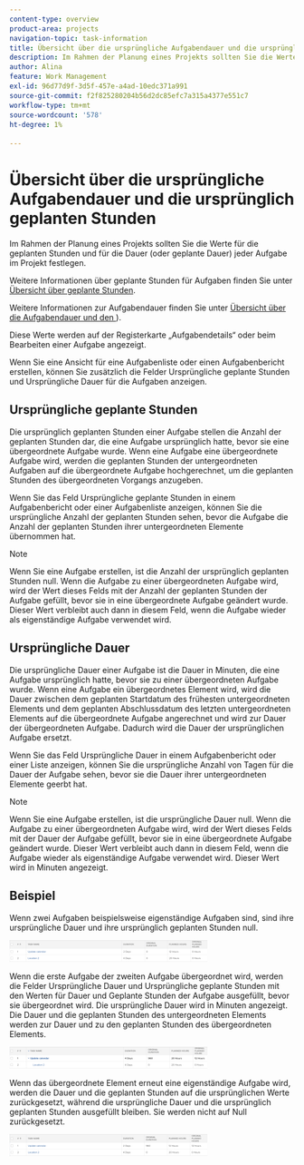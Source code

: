 ```yaml
---
content-type: overview
product-area: projects
navigation-topic: task-information
title: Übersicht über die ursprüngliche Aufgabendauer und die ursprünglich geplanten Stunden
description: Im Rahmen der Planung eines Projekts sollten Sie die Werte für die geplanten Stunden und für die Dauer (oder geplante Dauer) jeder Aufgabe im Projekt festlegen.
author: Alina
feature: Work Management
exl-id: 96d77d9f-3d5f-457e-a4ad-10edc371a991
source-git-commit: f2f825280204b56d2dc85efc7a315a4377e551c7
workflow-type: tm+mt
source-wordcount: '578'
ht-degree: 1%

---
```


# Übersicht über die ursprüngliche Aufgabendauer und die ursprünglich geplanten Stunden

Im Rahmen der Planung eines Projekts sollten Sie die Werte für die geplanten Stunden und für die Dauer (oder geplante Dauer) jeder Aufgabe im Projekt festlegen.

Weitere Informationen über geplante Stunden für Aufgaben finden Sie unter [Übersicht über geplante Stunden](../../../manage-work/tasks/task-information/planned-hours.md).

Weitere Informationen zur Aufgabendauer finden Sie unter [Übersicht über die Aufgabendauer und den &#x200B;](../../../manage-work/tasks/taskdurtn/task-duration-and-duration-type.md)).

Diese Werte werden auf der Registerkarte „Aufgabendetails“ oder beim Bearbeiten einer Aufgabe angezeigt.

Wenn Sie eine Ansicht für eine Aufgabenliste oder einen Aufgabenbericht erstellen, können Sie zusätzlich die Felder Ursprüngliche geplante Stunden und Ursprüngliche Dauer für die Aufgaben anzeigen.

## Ursprüngliche geplante Stunden

Die ursprünglich geplanten Stunden einer Aufgabe stellen die Anzahl der geplanten Stunden dar, die eine Aufgabe ursprünglich hatte, bevor sie eine übergeordnete Aufgabe wurde. Wenn eine Aufgabe eine übergeordnete Aufgabe wird, werden die geplanten Stunden der untergeordneten Aufgaben auf die übergeordnete Aufgabe hochgerechnet, um die geplanten Stunden des übergeordneten Vorgangs anzugeben.

Wenn Sie das Feld Ursprüngliche geplante Stunden in einem Aufgabenbericht oder einer Aufgabenliste anzeigen, können Sie die ursprüngliche Anzahl der geplanten Stunden sehen, bevor die Aufgabe die Anzahl der geplanten Stunden ihrer untergeordneten Elemente übernommen hat.

>[!NOTE]
>
>Wenn Sie eine Aufgabe erstellen, ist die Anzahl der ursprünglich geplanten Stunden null. Wenn die Aufgabe zu einer übergeordneten Aufgabe wird, wird der Wert dieses Felds mit der Anzahl der geplanten Stunden der Aufgabe gefüllt, bevor sie in eine übergeordnete Aufgabe geändert wurde. Dieser Wert verbleibt auch dann in diesem Feld, wenn die Aufgabe wieder als eigenständige Aufgabe verwendet wird.

## Ursprüngliche Dauer

Die ursprüngliche Dauer einer Aufgabe ist die Dauer in Minuten, die eine Aufgabe ursprünglich hatte, bevor sie zu einer übergeordneten Aufgabe wurde. Wenn eine Aufgabe ein übergeordnetes Element wird, wird die Dauer zwischen dem geplanten Startdatum des frühesten untergeordneten Elements und dem geplanten Abschlussdatum des letzten untergeordneten Elements auf die übergeordnete Aufgabe angerechnet und wird zur Dauer der übergeordneten Aufgabe. Dadurch wird die Dauer der ursprünglichen Aufgabe ersetzt.

Wenn Sie das Feld Ursprüngliche Dauer in einem Aufgabenbericht oder einer Liste anzeigen, können Sie die ursprüngliche Anzahl von Tagen für die Dauer der Aufgabe sehen, bevor sie die Dauer ihrer untergeordneten Elemente geerbt hat.

>[!NOTE]
>
>Wenn Sie eine Aufgabe erstellen, ist die ursprüngliche Dauer null. Wenn die Aufgabe zu einer übergeordneten Aufgabe wird, wird der Wert dieses Felds mit der Dauer der Aufgabe gefüllt, bevor sie in eine übergeordnete Aufgabe geändert wurde. Dieser Wert verbleibt auch dann in diesem Feld, wenn die Aufgabe wieder als eigenständige Aufgabe verwendet wird. Dieser Wert wird in Minuten angezeigt.

## Beispiel

Wenn zwei Aufgaben beispielsweise eigenständige Aufgaben sind, sind ihre ursprüngliche Dauer und ihre ursprünglich geplanten Stunden null.

![original_scheduled_hours_and_duration_without_parent.png](assets/original-planned-hours-and-duration-without-parent-350x38.png)

Wenn die erste Aufgabe der zweiten Aufgabe übergeordnet wird, werden die Felder Ursprüngliche Dauer und Ursprüngliche geplante Stunden mit den Werten für Dauer und Geplante Stunden der Aufgabe ausgefüllt, bevor sie übergeordnet wird. Die ursprüngliche Dauer wird in Minuten angezeigt. Die Dauer und die geplanten Stunden des untergeordneten Elements werden zur Dauer und zu den geplanten Stunden des übergeordneten Elements.

![original_and_scheduled_hours_with_a_parent_task.png](assets/original-and-planned-hours-with-a-parent-task-350x38.png)

Wenn das übergeordnete Element erneut eine eigenständige Aufgabe wird, werden die Dauer und die geplanten Stunden auf die ursprünglichen Werte zurückgesetzt, während die ursprüngliche Dauer und die ursprünglich geplanten Stunden ausgefüllt bleiben. Sie werden nicht auf Null zurückgesetzt.

![original_duration_and_scheduled_hours_after_reversal_of_a_parent.png](assets/original-duration-and-planned-hours-after-reversal-of-a-parent-350x39.png)
